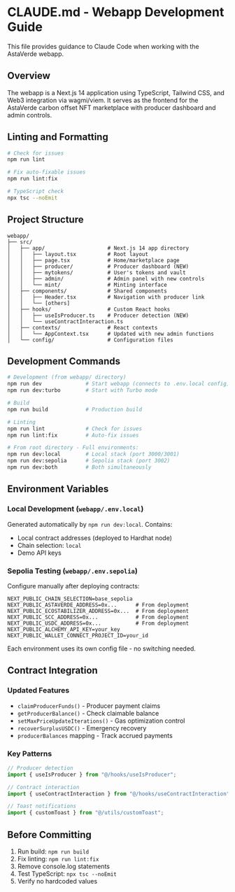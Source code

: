 # CLAUDE.md - Webapp Development Guide

This file provides guidance to Claude Code when working with the AstaVerde webapp.

## Overview

The webapp is a Next.js 14 application using TypeScript, Tailwind CSS, and Web3 integration via wagmi/viem. It serves as the frontend for the AstaVerde carbon offset NFT marketplace with producer dashboard and admin controls.

## Linting and Formatting

```bash
# Check for issues
npm run lint

# Fix auto-fixable issues
npm run lint:fix

# TypeScript check
npx tsc --noEmit
```

## Project Structure

```
webapp/
├── src/
│   ├── app/                    # Next.js 14 app directory
│   │   ├── layout.tsx          # Root layout
│   │   ├── page.tsx            # Home/marketplace page
│   │   ├── producer/           # Producer dashboard (NEW)
│   │   ├── mytokens/           # User's tokens and vault
│   │   ├── admin/              # Admin panel with new controls
│   │   └── mint/               # Minting interface
│   ├── components/             # Shared components
│   │   ├── Header.tsx          # Navigation with producer link
│   │   └── [others]
│   ├── hooks/                  # Custom React hooks
│   │   ├── useIsProducer.ts    # Producer detection (NEW)
│   │   └── useContractInteraction.ts
│   ├── contexts/               # React contexts
│   │   └── AppContext.tsx      # Updated with new admin functions
│   └── config/                 # Configuration files
```

## Development Commands

```bash
# Development (from webapp/ directory)
npm run dev              # Start webapp (connects to .env.local config)
npm run dev:turbo        # Start with Turbo mode

# Build
npm run build            # Production build

# Linting
npm run lint             # Check for issues
npm run lint:fix         # Auto-fix issues

# From root directory - Full environments:
npm run dev:local        # Local stack (port 3000/3001)
npm run dev:sepolia      # Sepolia stack (port 3002)
npm run dev:both         # Both simultaneously
```

## Environment Variables

### Local Development (`webapp/.env.local`)
Generated automatically by `npm run dev:local`. Contains:
- Local contract addresses (deployed to Hardhat node)
- Chain selection: `local`
- Demo API keys

### Sepolia Testing (`webapp/.env.sepolia`)
Configure manually after deploying contracts:
```
NEXT_PUBLIC_CHAIN_SELECTION=base_sepolia
NEXT_PUBLIC_ASTAVERDE_ADDRESS=0x...      # From deployment
NEXT_PUBLIC_ECOSTABILIZER_ADDRESS=0x...  # From deployment
NEXT_PUBLIC_SCC_ADDRESS=0x...            # From deployment
NEXT_PUBLIC_USDC_ADDRESS=0x...           # From deployment
NEXT_PUBLIC_ALCHEMY_API_KEY=your_key
NEXT_PUBLIC_WALLET_CONNECT_PROJECT_ID=your_id
```

Each environment uses its own config file - no switching needed.

## Contract Integration

### Updated Features

- `claimProducerFunds()` - Producer payment claims
- `getProducerBalance()` - Check claimable balance
- `setMaxPriceUpdateIterations()` - Gas optimization control
- `recoverSurplusUSDC()` - Emergency recovery
- `producerBalances` mapping - Track accrued payments

### Key Patterns

```typescript
// Producer detection
import { useIsProducer } from "@/hooks/useIsProducer";

// Contract interaction
import { useContractInteraction } from "@/hooks/useContractInteraction";

// Toast notifications
import { customToast } from "@/utils/customToast";
```

## Before Committing

1. Run build: `npm run build`
2. Fix linting: `npm run lint:fix`
3. Remove console.log statements
4. Test TypeScript: `npx tsc --noEmit`
5. Verify no hardcoded values
